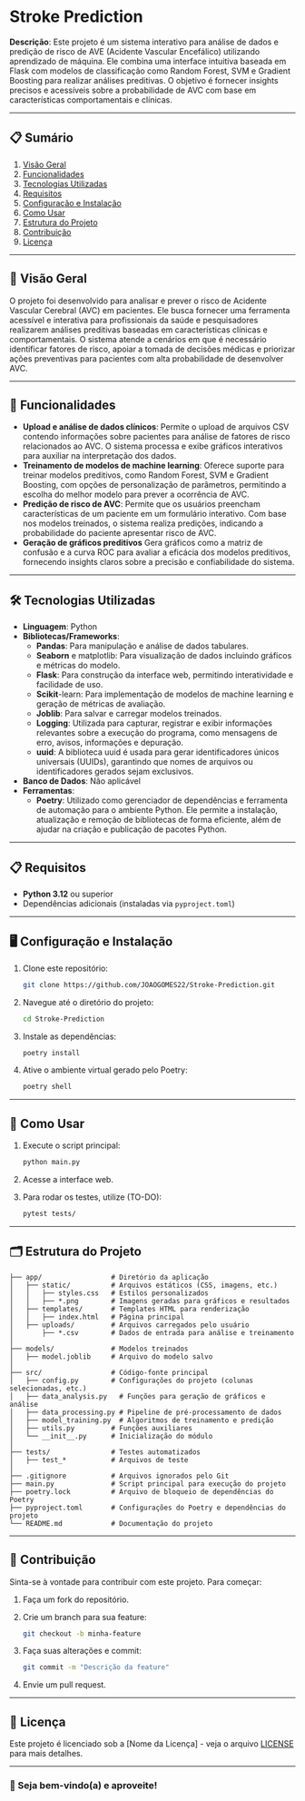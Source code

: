 
# Stroke Prediction

**Descrição**: Este projeto é um sistema interativo para análise de dados e predição de risco de AVE (Acidente Vascular Encefálico) utilizando aprendizado de máquina. Ele combina uma interface intuitiva baseada em Flask com modelos de classificação como Random Forest, SVM e Gradient Boosting para realizar análises preditivas. O objetivo é fornecer insights precisos e acessíveis sobre a probabilidade de AVC com base em características comportamentais e clínicas.

---

## 📋 Sumário

1. [Visão Geral](#visão-geral)
2. [Funcionalidades](#funcionalidades)
3. [Tecnologias Utilizadas](#tecnologias-utilizadas)
4. [Requisitos](#requisitos)
5. [Configuração e Instalação](#configuração-e-instalação)
6. [Como Usar](#como-usar)
7. [Estrutura do Projeto](#estrutura-do-projeto)
8. [Contribuição](#contribuição)
9. [Licença](#licença)

---

## 📖 Visão Geral

O projeto foi desenvolvido para analisar e prever o risco de Acidente Vascular Cerebral (AVC) em pacientes. Ele busca fornecer uma ferramenta acessível e interativa para profissionais da saúde e pesquisadores realizarem análises preditivas baseadas em características clínicas e comportamentais. O sistema atende a cenários em que é necessário identificar fatores de risco, apoiar a tomada de decisões médicas e priorizar ações preventivas para pacientes com alta probabilidade de desenvolver AVC.

---

## 🚀 Funcionalidades

- **Upload e análise de dados clínicos**: Permite o upload de arquivos CSV contendo informações sobre pacientes para análise de fatores de risco relacionados ao AVC. O sistema processa e exibe gráficos interativos para auxiliar na interpretação dos dados.
- **Treinamento de modelos de machine learning**: Oferece suporte para treinar modelos preditivos, como Random Forest, SVM e Gradient Boosting, com opções de personalização de parâmetros, permitindo a escolha do melhor modelo para prever a ocorrência de AVC.
- **Predição de risco de AVC**: Permite que os usuários preencham características de um paciente em um formulário interativo. Com base nos modelos treinados, o sistema realiza predições, indicando a probabilidade do paciente apresentar risco de AVC.
- **Geração de gráficos preditivos** Gera gráficos como a matriz de confusão e a curva ROC para avaliar a eficácia dos modelos preditivos, fornecendo insights claros sobre a precisão e confiabilidade do sistema.

---

## 🛠 Tecnologias Utilizadas

- **Linguagem**: Python
- **Bibliotecas/Frameworks**: 
    - **Pandas**: Para manipulação e análise de dados tabulares.
    - **Seaborn** e matplotlib: Para visualização de dados incluindo gráficos e métricas do modelo.
    - **Flask**: Para construção da interface web, permitindo interatividade e facilidade de uso.
    - **Scikit**-learn: Para implementação de modelos de machine learning e geração de métricas de avaliação.
    - **Joblib**: Para salvar e carregar modelos treinados.
    - **Logging**: Utilizada para capturar, registrar e exibir informações relevantes sobre a execução do programa, como mensagens de erro, avisos, informações e depuração. 
    - **uuid**: A biblioteca uuid é usada para gerar identificadores únicos universais (UUIDs), garantindo que nomes de arquivos ou identificadores gerados sejam exclusivos.
- **Banco de Dados**: Não aplicável
- **Ferramentas**: 
    - **Poetry**: Utilizado como gerenciador de dependências e ferramenta de automação para o ambiente Python. Ele permite a instalação, atualização e remoção de bibliotecas de forma eficiente, além de ajudar na criação e publicação de pacotes Python.

---

## 📋 Requisitos

- **Python 3.12** ou superior
- Dependências adicionais (instaladas via `pyproject.toml`)

---

## 🖥️ Configuração e Instalação

1. Clone este repositório:
   ```bash
   git clone https://github.com/JOAOGOMES22/Stroke-Prediction.git
   ```
2. Navegue até o diretório do projeto:
   ```bash
   cd Stroke-Prediction
   ```
3. Instale as dependências:
   ```bash
   poetry install
   ```
4. Ative o ambiente virtual gerado pelo Poetry:
   ```bash
   poetry shell
   ```
---

## 📌 Como Usar

1. Execute o script principal:
   ```bash
   python main.py
   ```
2. Acesse a interface web.

3. Para rodar os testes, utilize (TO-DO):
   ```bash
   pytest tests/
   ```

---

## 🗂 Estrutura do Projeto

```plaintext
├── app/                 # Diretório da aplicação
│   ├── static/          # Arquivos estáticos (CSS, imagens, etc.)
│   │   ├── styles.css   # Estilos personalizados
│   │   ├── *.png        # Imagens geradas para gráficos e resultados
│   ├── templates/       # Templates HTML para renderização
│   │   ├── index.html   # Página principal
│   ├── uploads/         # Arquivos carregados pelo usuário
│       ├── *.csv        # Dados de entrada para análise e treinamento
│
├── models/              # Modelos treinados
│   ├── model.joblib     # Arquivo do modelo salvo
│
├── src/                 # Código-fonte principal
│   ├── config.py        # Configurações do projeto (colunas selecionadas, etc.)
│   ├── data_analysis.py   # Funções para geração de gráficos e análise
│   ├── data_processing.py # Pipeline de pré-processamento de dados
│   ├── model_training.py  # Algoritmos de treinamento e predição
│   ├── utils.py         # Funções auxiliares
│   └── __init__.py      # Inicialização do módulo
│
├── tests/               # Testes automatizados
│   ├── test_*           # Arquivos de teste
│
├── .gitignore           # Arquivos ignorados pelo Git
├── main.py              # Script principal para execução do projeto
├── poetry.lock          # Arquivo de bloqueio de dependências do Poetry
├── pyproject.toml       # Configurações do Poetry e dependências do projeto
└── README.md            # Documentação do projeto
```

---

## 🤝 Contribuição

Sinta-se à vontade para contribuir com este projeto. Para começar:

1. Faça um fork do repositório.

2. Crie um branch para sua feature:
   ```bash
   git checkout -b minha-feature
   ```
3. Faça suas alterações e commit:
   ```bash
   git commit -m "Descrição da feature"
   ```
4. Envie um pull request.

---

## 📝 Licença

Este projeto é licenciado sob a [Nome da Licença] - veja o arquivo [LICENSE](./LICENSE) para mais detalhes.

---

### 🌟 Seja bem-vindo(a) e aproveite!
